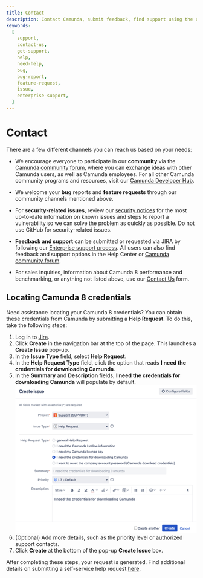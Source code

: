 ```yaml
---
title: Contact
description: Contact Camunda, submit feedback, find support using the Camunda community forum, note bug reports and feature requests, and review security notices.
keywords:
  [
    support,
    contact-us,
    get-support,
    help,
    need-help,
    bug,
    bug-report,
    feature-request,
    issue,
    enterprise-support,
  ]
---
```


# Contact

There are a few different channels you can reach us based on your needs:

- We encourage everyone to participate in our **community** via the [Camunda community forum](https://forum.camunda.io/), where you can exchange ideas with other Camunda users, as well as Camunda employees. For all other Camunda community programs and resources, visit our [Camunda Developer Hub](https://camunda.com/developers).

- We welcome your **bug** reports and **feature requests** through our community channels mentioned above.

- For **security-related issues**, review our [security notices](../docs/reference/notices) for the most up-to-date information on known issues and steps to report a vulnerability so we can solve the problem as quickly as possible. Do not use GitHub for security-related issues.

- **Feedback and support** can be submitted or requested via JIRA by following our [Enterprise support process](https://docs.camunda.org/enterprise/support/). All users can also find feedback and support options in the Help Center or [Camunda community forum](https://forum.camunda.io/).

- For sales inquiries, information about Camunda 8 performance and benchmarking, or anything not listed above, use our [Contact Us](https://camunda.com/contact/) form.

## Locating Camunda 8 credentials

Need assistance locating your Camunda 8 credentials? You can obtain these credentials from Camunda by submitting a **Help Request**. To do this, take the following steps:

1. Log in to [Jira](https://jira.camunda.com/secure/Dashboard.jspa).
2. Click **Create** in the navigation bar at the top of the page. This launches a **Create Issue** pop-up.
3. In the **Issue Type** field, select **Help Request**.
4. In the **Help Request Type** field, click the option that reads **I need the credentials for downloading Camunda**.
5. In the **Summary** and **Description** fields, **I need the credentials for downloading Camunda** will populate by default.
   ![completed help request example](./img/create-issue-request.png)
6. (Optional) Add more details, such as the priority level or authorized support contacts.
7. Click **Create** at the bottom of the pop-up **Create Issue** box.

After completing these steps, your request is generated. Find additional details on submitting a self-service help request [here](https://docs.camunda.org/enterprise/support/#self-service-help-request).
